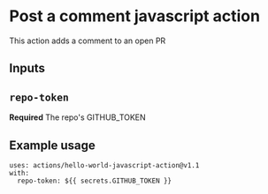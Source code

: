 # Post a comment javascript action

This action adds a comment to an open PR

## Inputs

## `repo-token`

**Required** The repo's GITHUB_TOKEN

## Example usage
```
uses: actions/hello-world-javascript-action@v1.1
with:
  repo-token: ${{ secrets.GITHUB_TOKEN }}
```